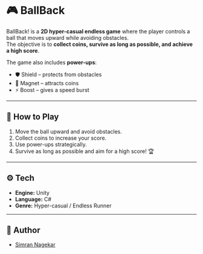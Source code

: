 # 🎮 BallBack

BallBack! is a **2D hyper-casual endless game** where the player controls a ball that moves upward while avoiding obstacles.  
The objective is to **collect coins, survive as long as possible, and achieve a high score**.  

The game also includes **power-ups**:
- 🛡️ Shield – protects from obstacles  
- 🧲 Magnet – attracts coins  
- ⚡ Boost – gives a speed burst  

---

## 🚀 How to Play
1. Move the ball upward and avoid obstacles.  
2. Collect coins to increase your score.  
3. Use power-ups strategically.  
4. Survive as long as possible and aim for a high score! 🏆  

---

## ⚙️ Tech
- **Engine:** Unity  
- **Language:** C#  
- **Genre:** Hyper-casual / Endless Runner  

---

## 👤 Author
- [Simran Nagekar](https://github.com/breeze-sn)
